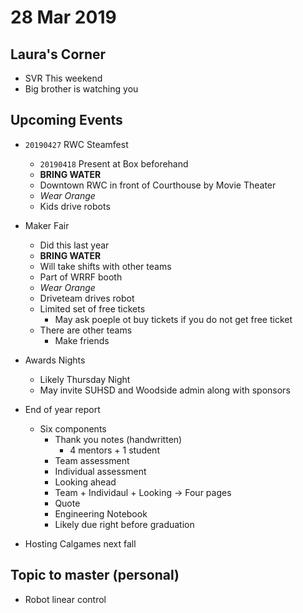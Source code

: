 # 28 Mar 2019
## Laura's Corner
- SVR This weekend
- Big brother is watching you
## Upcoming Events
- `20190427` RWC Steamfest
    - `20190418` Present at Box beforehand
    - **BRING WATER**
    - Downtown RWC in front of Courthouse by Movie Theater
    - *Wear Orange*
    - Kids drive robots
- Maker Fair
    - Did this last year
    - **BRING WATER**
    - Will take shifts with other teams
    - Part of WRRF booth
    - *Wear Orange*
    - Driveteam drives robot
    - Limited set of free tickets
        - May ask poeple ot buy tickets if you do not get free ticket
    - There are other teams
        - Make friends
- Awards Nights
    - Likely Thursday Night
    - May invite SUHSD and Woodside admin along with sponsors
- End of year report
    - Six components
        - Thank you notes (handwritten)
            - 4 mentors + 1 student
        - Team assessment
        - Individual assessment
        - Looking ahead
        - Team + Individaul + Looking -> Four pages
        - Quote
        - Engineering Notebook
        - Likely due right before graduation

- Hosting Calgames next fall

## Topic to master (personal)
- Robot linear control